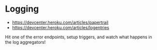 # Logging

- https://devcenter.heroku.com/articles/papertrail
- https://devcenter.heroku.com/articles/logentries

Hit one of the error endpoints, setup triggers, and watch what happens in the log aggregators!
